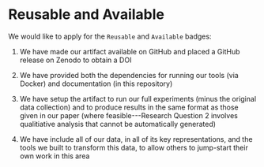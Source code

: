 # Reusable and Available

We would like to apply for the `Reusable` and `Available` badges:

1. We have made our artifact available on GitHub and placed a GitHub release on Zenodo to obtain a DOI

2. We have provided both the dependencies for running our tools (via Docker) and documentation (in this repository)

3. We have setup the artifact to run our full experiments (minus the original data collection) and to produce results in the same format as those given in our paper (where feasible---Research Question 2 involves qualitiative analysis that cannot be automatically generated)

4. We have include all of our data, in all of its key representations, and the tools we built to transform this data, to allow others to jump-start their own work in this area
